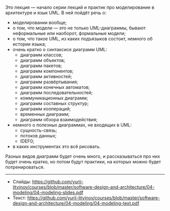 Это лекция — начало серии лекций и практик про моделирование в архитектуре и язык UML. В ней пойдёт речь о:

- моделировании вообще;
- о том, что модели — это не только UML-диаграммы, бывают неформальные или наоборот, формальные модели;
- о том, что такое UML, из каких подъязыков состоит, немного об истории языка;
- очень кратко о синтаксисе диаграмм UML:
  - диаграмм классов;
  - диаграмм объектов;
  - диаграмм пакетов;
  - диаграмм компонентов;
  - диаграмм активностей;
  - диаграмм развёртывания;
  - диаграмм конечных автоматов;
  - диаграмм последовательностей;
  - коммуникационных диаграмм;
  - диаграмм составных структур;
  - диаграмм коопераций;
  - временных диаграмм;
  - диаграмм обзора взаимодействия;
- немного о полезных диаграммах, не входящих в UML:
  - сущность-связь;
  - потоков данных;
  - IDEF0;
- в каких инструментах это всё рисовать.

Разных видов диаграмм будет очень много, и рассказываться про них будет очень кратко, но потом будут практики, на которых можно будет потренироваться.

---

- Слайды: https://github.com/yurii-litvinov/courses/blob/master/software-design-and-architecture/04-modeling/04-modeling-slides.pdf
- Текст: https://github.com/yurii-litvinov/courses/blob/master/software-design-and-architecture/04-modeling/04-modeling-text.pdf